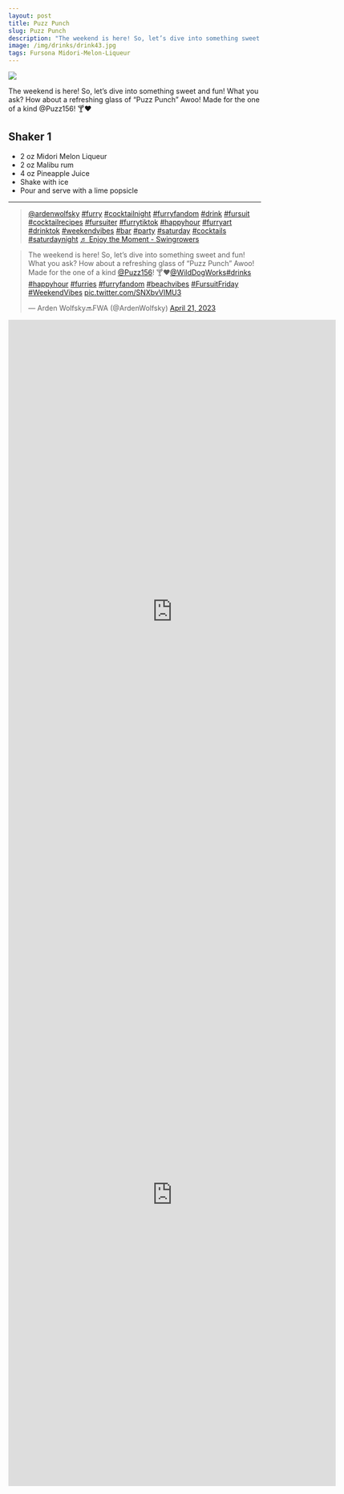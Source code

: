 ```yaml
--- 
layout: post
title: Puzz Punch
slug: Puzz Punch
description: "The weekend is here! So, let’s dive into something sweet and fun! What you ask? How about a refreshing glass of “Puzz Punch” Awoo! Made for the one of a kind @Puzz156! 🍸❤️"
image: /img/drinks/drink43.jpg
tags: Fursona Midori-Melon-Liqueur
---
```

<img src="{{ site.url }}/img/drinks/drink43.jpg" class="drink-image-post">

The weekend is here! So, let’s dive into something sweet and fun! What you ask? How about a refreshing glass of “Puzz Punch” Awoo! Made for the one of a kind @Puzz156! 🍸❤️

## Shaker 1
* 2 oz Midori Melon Liqueur
* 2 oz Malibu rum
* 4 oz Pineapple Juice
* Shake with ice
* Pour and serve with a lime popsicle

<hr>

<div class="drink-media">
<blockquote class="tiktok-embed" cite="https://www.tiktok.com/@ardenwolfsky/video/7224945261913591082" data-video-id="7224945261913591082" style="max-width: 605px;min-width: 325px;" > <section> <a target="_blank" title="@ardenwolfsky" href="https://www.tiktok.com/@ardenwolfsky?refer=embed" rel="noopener">@ardenwolfsky</a> <a title="furry" target="_blank" href="https://www.tiktok.com/tag/furry?refer=embed" rel="noopener">#furry</a> <a title="cocktailnight" target="_blank" href="https://www.tiktok.com/tag/cocktailnight?refer=embed" rel="noopener">#cocktailnight</a> <a title="furryfandom" target="_blank" href="https://www.tiktok.com/tag/furryfandom?refer=embed" rel="noopener">#furryfandom</a> <a title="drink" target="_blank" href="https://www.tiktok.com/tag/drink?refer=embed" rel="noopener">#drink</a> <a title="fursuit" target="_blank" href="https://www.tiktok.com/tag/fursuit?refer=embed" rel="noopener">#fursuit</a> <a title="cocktailrecipes" target="_blank" href="https://www.tiktok.com/tag/cocktailrecipes?refer=embed" rel="noopener">#cocktailrecipes</a> <a title="fursuiter" target="_blank" href="https://www.tiktok.com/tag/fursuiter?refer=embed" rel="noopener">#fursuiter</a> <a title="furrytiktok" target="_blank" href="https://www.tiktok.com/tag/furrytiktok?refer=embed" rel="noopener">#furrytiktok</a> <a title="happyhour" target="_blank" href="https://www.tiktok.com/tag/happyhour?refer=embed" rel="noopener">#happyhour</a> <a title="furryart" target="_blank" href="https://www.tiktok.com/tag/furryart?refer=embed" rel="noopener">#furryart</a> <a title="drinktok" target="_blank" href="https://www.tiktok.com/tag/drinktok?refer=embed" rel="noopener">#drinktok</a> <a title="weekendvibes" target="_blank" href="https://www.tiktok.com/tag/weekendvibes?refer=embed" rel="noopener">#weekendvibes</a> <a title="bar" target="_blank" href="https://www.tiktok.com/tag/bar?refer=embed" rel="noopener">#bar</a> <a title="party" target="_blank" href="https://www.tiktok.com/tag/party?refer=embed" rel="noopener">#party</a> <a title="saturday" target="_blank" href="https://www.tiktok.com/tag/saturday?refer=embed" rel="noopener">#saturday</a> <a title="cocktails" target="_blank" href="https://www.tiktok.com/tag/cocktails?refer=embed" rel="noopener">#cocktails</a> <a title="saturdaynight" target="_blank" href="https://www.tiktok.com/tag/saturdaynight?refer=embed" rel="noopener">#saturdaynight</a> <a target="_blank" title="♬ Enjoy the Moment - Swingrowers" href="https://www.tiktok.com/music/Enjoy-the-Moment-6756541254944688130?refer=embed" rel="noopener">♬ Enjoy the Moment - Swingrowers</a> </section> </blockquote> <script async src="https://www.tiktok.com/embed.js"></script>

<blockquote class="twitter-tweet tw-align-center"><p lang="en" dir="ltr">The weekend is here! So, let’s dive into something sweet and fun! What you ask? How about a refreshing glass of “Puzz Punch” Awoo!  Made for the one of a kind <a href="https://twitter.com/Puzz156?ref_src=twsrc%5Etfw">@Puzz156</a>!  🍸❤️<a href="https://twitter.com/WildDogWorks?ref_src=twsrc%5Etfw">@WildDogWorks</a><a href="https://twitter.com/hashtag/drinks?src=hash&amp;ref_src=twsrc%5Etfw">#drinks</a> <a href="https://twitter.com/hashtag/happyhour?src=hash&amp;ref_src=twsrc%5Etfw">#happyhour</a> <a href="https://twitter.com/hashtag/furries?src=hash&amp;ref_src=twsrc%5Etfw">#furries</a> <a href="https://twitter.com/hashtag/furryfandom?src=hash&amp;ref_src=twsrc%5Etfw">#furryfandom</a> <a href="https://twitter.com/hashtag/beachvibes?src=hash&amp;ref_src=twsrc%5Etfw">#beachvibes</a> <a href="https://twitter.com/hashtag/FursuitFriday?src=hash&amp;ref_src=twsrc%5Etfw">#FursuitFriday</a> <a href="https://twitter.com/hashtag/WeekendVibes?src=hash&amp;ref_src=twsrc%5Etfw">#WeekendVibes</a> <a href="https://t.co/SNXbvVIMU3">pic.twitter.com/SNXbvVIMU3</a></p>&mdash; Arden Wolfsky🔜FWA (@ArdenWolfsky) <a href="https://twitter.com/ArdenWolfsky/status/1649467692347277312?ref_src=twsrc%5Etfw">April 21, 2023</a></blockquote> <script async src="https://platform.twitter.com/widgets.js" charset="utf-8"></script>

<div class="youtube-iframe"><iframe width="653" height="1161" src="https://www.youtube.com/embed/gov8arfT5FU" title="" frameborder="0" allow="accelerometer; autoplay; clipboard-write; encrypted-media; gyroscope; picture-in-picture; web-share" allowfullscreen></iframe></div>

<div class="youtube-iframe"><iframe width="653" height="1161" src="https://www.youtube.com/embed/Ze8x-HufClU" title="Puzz Punch #shorts #recipe #furries" frameborder="0" allow="accelerometer; autoplay; clipboard-write; encrypted-media; gyroscope; picture-in-picture; web-share" allowfullscreen></iframe></div>
</div>
